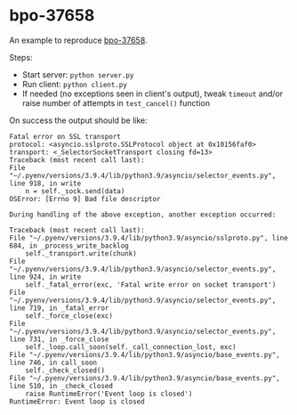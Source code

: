 # bpo-37658

An example to reproduce [bpo-37658](https://bugs.python.org/issue37658).

Steps:

* Start server: `python server.py`
* Run client: `python client.py`
* If needed (no exceptions seen in client's output), tweak `timeout` and/or raise number of attempts in `test_cancel()` function

On success the output should be like:

    Fatal error on SSL transport
    protocol: <asyncio.sslproto.SSLProtocol object at 0x10156faf0>
    transport: <_SelectorSocketTransport closing fd=13>
    Traceback (most recent call last):
    File "~/.pyenv/versions/3.9.4/lib/python3.9/asyncio/selector_events.py", line 918, in write
        n = self._sock.send(data)
    OSError: [Errno 9] Bad file descriptor

    During handling of the above exception, another exception occurred:

    Traceback (most recent call last):
    File "~/.pyenv/versions/3.9.4/lib/python3.9/asyncio/sslproto.py", line 684, in _process_write_backlog
        self._transport.write(chunk)
    File "~/.pyenv/versions/3.9.4/lib/python3.9/asyncio/selector_events.py", line 924, in write
        self._fatal_error(exc, 'Fatal write error on socket transport')
    File "~/.pyenv/versions/3.9.4/lib/python3.9/asyncio/selector_events.py", line 719, in _fatal_error
        self._force_close(exc)
    File "~/.pyenv/versions/3.9.4/lib/python3.9/asyncio/selector_events.py", line 731, in _force_close
        self._loop.call_soon(self._call_connection_lost, exc)
    File "~/.pyenv/versions/3.9.4/lib/python3.9/asyncio/base_events.py", line 746, in call_soon
        self._check_closed()
    File "~/.pyenv/versions/3.9.4/lib/python3.9/asyncio/base_events.py", line 510, in _check_closed
        raise RuntimeError('Event loop is closed')
    RuntimeError: Event loop is closed
